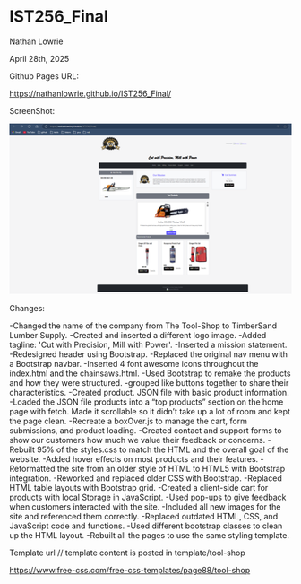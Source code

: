 # IST256_Final

Nathan Lowrie

April 28th, 2025

Github Pages URL:

https://nathanlowrie.github.io/IST256_Final/

ScreenShot:

![](images/final.png)


Changes:

-Changed the name of the company from The Tool-Shop to TimberSand Lumber Supply.
-Created and inserted a different logo image.
-Added tagline: 'Cut with Precision, Mill with Power'.
-Inserted a mission statement.
-Redesigned header using Bootstrap.
-Replaced the original nav menu with a Bootstrap navbar.
-Inserted 4 font awesome icons throughout the index.html and the chainsaws.html.
-Used Bootstrap to remake the products and how they were structured.
-grouped like buttons together to share their characteristics.
-Created product. JSON file with basic product information.
-Loaded the JSON file products into a “top products” section on the home page with fetch. Made it scrollable so it didn’t take up a lot of room and kept the page clean.
-Recreate a boxOver.js to manage the cart, form submissions, and product loading.
-Created contact and support forms to show our customers how much we value their feedback or concerns. 
-Rebuilt 95% of the styles.css to match the HTML and the overall goal of the website.
-Added hover effects on most products and their features. 
-Reformatted the site from an older style of HTML to HTML5 with Bootstrap integration.
-Reworked and replaced older CSS with Bootstrap.
-Replaced HTML table layouts with Bootstrap grid.
-Created a client-side cart for products with local Storage in JavaScript.
-Used pop-ups to give feedback when customers interacted with the site.
-Included all new images for the site and referenced them correctly. 
-Replaced outdated HTML, CSS, and JavaScript code and functions.
-Used different bootstrap classes to clean up the HTML layout.
-Rebuilt all the pages to use the same styling template.

Template url // template content is posted in template/tool-shop

https://www.free-css.com/free-css-templates/page88/tool-shop


















